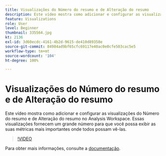 ```yaml
---
title: Visualizações do Número do resumo e de Alteração do resumo
description: Este vídeo mostra como adicionar e configurar as visualizações do Número do resumo e de Alteração do resumo no Analysis Workspace. Essas visualizações fornecem um grande número para que você possa exibir as suas métricas mais importantes onde todos possam vê-las.
feature: Visualizations
role: User
level: Beginner
thumbnail: 335564.jpg
kt: 2136
exl-id: 3d60ecdc-4161-4b2d-9615-de410d89358e
source-git-commit: 84984ad9bf65cfc69117e40ac0e0cfe503cac5e5
workflow-type: tm+mt
source-wordcount: '104'
ht-degree: 100%

---
```


# Visualizações do Número do resumo e de Alteração do resumo

Este vídeo mostra como adicionar e configurar as visualizações do Número do resumo e de Alteração do resumo no Analysis Workspace. Essas visualizações fornecem um grande número para que você possa exibir as suas métricas mais importantes onde todos possam vê-las.

>[!VIDEO](https://video.tv.adobe.com/v/335564/?quality=12&learn=on)

Para obter mais informações, consulte a [documentação](https://experienceleague.adobe.com/docs/analytics/analyze/analysis-workspace/visualizations/summary-number-change.html?lang=pt-BR).
